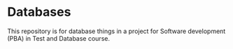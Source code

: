 # Databases
This repository is for database things in a project for Software development (PBA) in Test and Database course.
